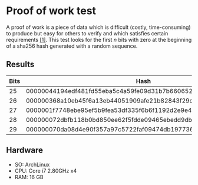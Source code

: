 

# Proof of work test

A proof of work is a piece of data which is difficult (costly, time-consuming) to produce but easy for others to verify and which satisfies certain requirements [[1]](https://en.bitcoin.it/wiki/Proof_of_work).  This test looks for the first _n_ bits with zero at the beginning of a sha256 hash generated with a random sequence.

## Results

Bits | Hash | Time( s) | Sequence
-----------|---------|--------------|---------------
25 | 00000044194edf481fd55eba5c4a59fe09d31b7b6606526dd302b2db170b7ee6|1.188971|241848
26 | 000000368a10eb45f6a13eb44051909afe21b82843f29da747e0615751824591 | 441.037800 | 97589887
27 | 0000001f7748ebe95ef5b9fea53df335f6b6f1192d2e9e4c50284fc3b6d2a31d | 496.076286 | 110533342
28 | 000000072dbfb118b0bd850ee62f5fdde09465ebedd9db427c7ff3f7ffbce38b | 964.554885 | 229136723
29 | 000000070da08d4e90f357a97c5722faf09474db197736e2974f4041e1ca87fa | 2200.315876 | 566255117

##  Hardware

* SO: ArchLinux
* CPU: Core i7 2.80GHz x4
* RAM: 16 GB
